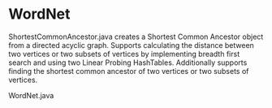 # WordNet

 ShortestCommonAncestor.java creates a Shortest Common Ancestor object from a directed acyclic graph. Supports calculating the distance between two vertices or two subsets of vertices by implementing breadth first search and using two Linear Probing HashTables. Additionally supports finding the shortest common ancestor of two vertices or two subsets of vertices. 
 
 WordNet.java
